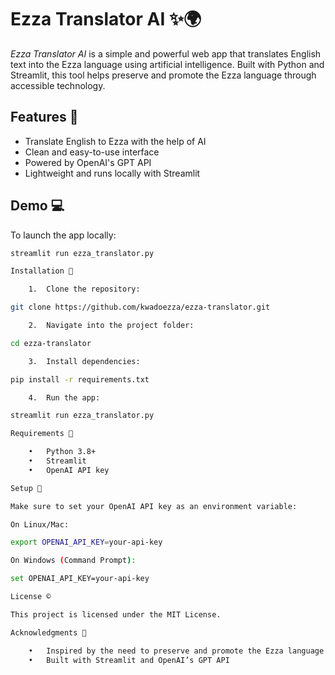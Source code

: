 # Ezza Translator AI ✨🌍

*Ezza Translator AI* is a simple and powerful web app that translates English text into the Ezza language using artificial intelligence. Built with Python and Streamlit, this tool helps preserve and promote the Ezza language through accessible technology.

## Features 🚀

- Translate English to Ezza with the help of AI
- Clean and easy-to-use interface
- Powered by OpenAI's GPT API
- Lightweight and runs locally with Streamlit

## Demo 💻

To launch the app locally:

```bash
streamlit run ezza_translator.py

Installation 🔆

	1.	Clone the repository:

git clone https://github.com/kwadoezza/ezza-translator.git

	2.	Navigate into the project folder:

cd ezza-translator

	3.	Install dependencies:

pip install -r requirements.txt

	4.	Run the app:

streamlit run ezza_translator.py

Requirements 🔰

	•	Python 3.8+
	•	Streamlit
	•	OpenAI API key

Setup 🔐

Make sure to set your OpenAI API key as an environment variable:

On Linux/Mac:

export OPENAI_API_KEY=your-api-key

On Windows (Command Prompt):

set OPENAI_API_KEY=your-api-key

License ©

This project is licensed under the MIT License.

Acknowledgments 🙏

	•	Inspired by the need to preserve and promote the Ezza language
	•	Built with Streamlit and OpenAI’s GPT API
